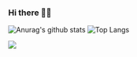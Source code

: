 ### Hi there 👋😄

![Anurag's github stats](https://github-readme-stats.vercel.app/api?username=rupa4ok&show_icons=true) 
![Top Langs](https://github-readme-stats.vercel.app/api/top-langs/?username=rupa4ok&layout=compact&langs_count=8)

![](https://hit.yhype.me/github/profile?user_id=35279568)
